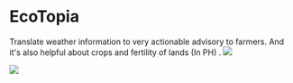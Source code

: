 # EcoTopia
Translate weather information to very actionable advisory to farmers. And it's also helpful about crops and fertility of lands (In PH) .
![](eco_img1.PNG)

![](eco_img2.PNG)
